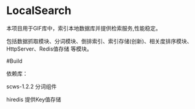 LocalSearch
===========

本项目用于GIF库中，索引本地数据库并提供检索服务,性能稳定。

包括数据抓取模块、分词模块、倒排索引、索引存储(创新)、相关度排序模块、HttpServer、Redis值存储 等模块。


#Build

依赖库：

scws-1.2.2 分词组件

hiredis   提供Key值存储
